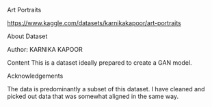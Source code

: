 Art Portraits

https://www.kaggle.com/datasets/karnikakapoor/art-portraits

About Dataset

Author: KARNIKA KAPOOR 

Content
This is a dataset ideally prepared to create a GAN model.

Acknowledgements

The data is predominantly a subset of this dataset. I have cleaned and picked out data that was somewhat aligned in the same way.

